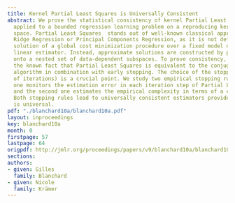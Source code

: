 ```yaml
---
title: Kernel Partial Least Squares is Universally Consistent
abstract: We prove the statistical consistency of kernel Partial Least Squares Regression
  applied to a bounded regression learning problem on a reproducing kernel Hilbert
  space. Partial Least Squares  stands out of well-known classical approaches as e.g.
  Ridge Regression or Principal Components Regression, as it is not defined as the
  solution of a global cost minimization procedure over a fixed model nor is it a
  linear estimator. Instead, approximate solutions are constructed by projections
  onto a nested set of data-dependent subspaces. To prove consistency, we exploit
  the known fact that Partial Least Squares is equivalent to the conjugate gradient
  algorithm in combination with early stopping. The choice of the stopping rule (number
  of iterations) is a crucial point. We study two empirical stopping rules. The first
  one monitors the estimation error in each iteration step of Partial Least Squares,
  and the second one estimates the empirical complexity in terms of a condition number.
  Both stopping rules lead to universally consistent estimators provided the kernel
  is universal.
pdf: "./blanchard10a/blanchard10a.pdf"
layout: inproceedings
key: blanchard10a
month: 0
firstpage: 57
lastpage: 64
origpdf: http://jmlr.org/proceedings/papers/v9/blanchard10a/blanchard10a.pdf
sections: 
authors:
- given: Gilles
  family: Blanchard
- given: Nicole
  family: Krämer
---
```

